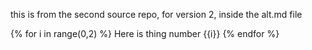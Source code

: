 this is from the second source repo, for version 2, inside the alt.md file

{% for i in range(0,2) %}
  Here is thing number {{i}}
{% endfor %}
